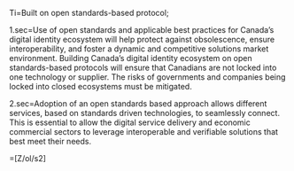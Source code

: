Ti=Built on open standards-based protocol;

1.sec=Use of open standards and applicable best practices for Canada’s digital identity ecosystem will help protect against obsolescence, ensure interoperability, and foster a dynamic and competitive solutions market environment. Building Canada’s digital identity ecosystem on open standards-based protocols will ensure that Canadians are not locked into one technology or supplier. The risks of governments and companies being locked into closed ecosystems must be mitigated.

2.sec=Adoption of an open standards based approach allows different services, based on standards driven technologies, to seamlessly connect. This is essential to allow the digital service delivery and economic commercial sectors to leverage interoperable and verifiable solutions that best meet their needs.

=[Z/ol/s2]
